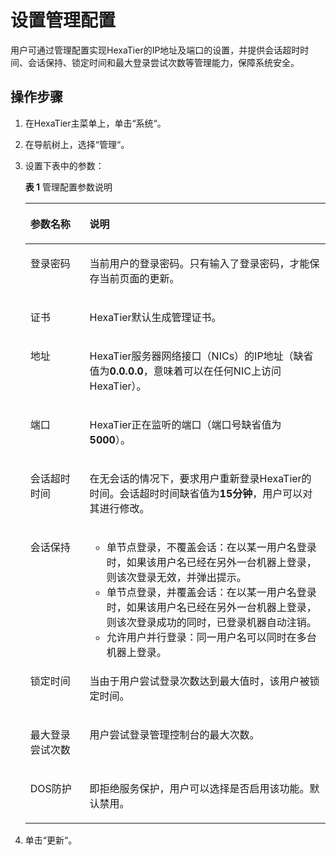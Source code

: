 # 设置管理配置<a name="ZH-CN_TOPIC_0111166371"></a>

用户可通过管理配置实现HexaTier的IP地址及端口的设置，并提供会话超时时间、会话保持、锁定时间和最大登录尝试次数等管理能力，保障系统安全。

## 操作步骤<a name="zh-cn_topic_0110574979_sd067fdb144dc4abaaac746f17b2ab472"></a>

1.  在HexaTier主菜单上，单击“系统“。
2.  在导航树上，选择“管理“。
3.  设置下表中的参数：

    **表 1**  管理配置参数说明

    <a name="zh-cn_topic_0110574979_te5b2db5576ed44cb84d0169db7b3232f"></a>
    <table><thead align="left"><tr id="zh-cn_topic_0110574979_r1b8901222b1c4ba6bc0bec9655ac052d"><th class="cellrowborder" valign="top" width="19.74%" id="mcps1.2.3.1.1"><p id="zh-cn_topic_0110574979_a96e98f6319c84240999645088dd61e2b"><a name="zh-cn_topic_0110574979_a96e98f6319c84240999645088dd61e2b"></a><a name="zh-cn_topic_0110574979_a96e98f6319c84240999645088dd61e2b"></a>参数名称</p>
    </th>
    <th class="cellrowborder" valign="top" width="80.25999999999999%" id="mcps1.2.3.1.2"><p id="zh-cn_topic_0110574979_ad25bbcfaf0fb4b61bac607c1e79d179a"><a name="zh-cn_topic_0110574979_ad25bbcfaf0fb4b61bac607c1e79d179a"></a><a name="zh-cn_topic_0110574979_ad25bbcfaf0fb4b61bac607c1e79d179a"></a>说明</p>
    </th>
    </tr>
    </thead>
    <tbody><tr id="zh-cn_topic_0110574979_r5c2e94d6779c4a0b931f17a395c844b8"><td class="cellrowborder" valign="top" width="19.74%" headers="mcps1.2.3.1.1 "><p id="zh-cn_topic_0110574979_a5708b2a67ce444b089d08f66a8da7489"><a name="zh-cn_topic_0110574979_a5708b2a67ce444b089d08f66a8da7489"></a><a name="zh-cn_topic_0110574979_a5708b2a67ce444b089d08f66a8da7489"></a>登录密码</p>
    </td>
    <td class="cellrowborder" valign="top" width="80.25999999999999%" headers="mcps1.2.3.1.2 "><p id="zh-cn_topic_0110574979_zh-cn_topic_0076429703_p613410115616"><a name="zh-cn_topic_0110574979_zh-cn_topic_0076429703_p613410115616"></a><a name="zh-cn_topic_0110574979_zh-cn_topic_0076429703_p613410115616"></a>当前用户的登录密码。只有输入了登录密码，才能保存当前页面的更新。</p>
    </td>
    </tr>
    <tr id="zh-cn_topic_0110574979_r19a36d4179a342abaa5d8dbd0b6a46d5"><td class="cellrowborder" valign="top" width="19.74%" headers="mcps1.2.3.1.1 "><p id="zh-cn_topic_0110574979_a8637825c6d7746fea327065a148b13f3"><a name="zh-cn_topic_0110574979_a8637825c6d7746fea327065a148b13f3"></a><a name="zh-cn_topic_0110574979_a8637825c6d7746fea327065a148b13f3"></a>证书</p>
    </td>
    <td class="cellrowborder" valign="top" width="80.25999999999999%" headers="mcps1.2.3.1.2 "><p id="zh-cn_topic_0110574979_ac91838601b5f44608e78c42b40f598e7"><a name="zh-cn_topic_0110574979_ac91838601b5f44608e78c42b40f598e7"></a><a name="zh-cn_topic_0110574979_ac91838601b5f44608e78c42b40f598e7"></a>HexaTier默认生成管理证书。</p>
    </td>
    </tr>
    <tr id="zh-cn_topic_0110574979_rcb5cbf4a1da04982983b7e4971ffd9ca"><td class="cellrowborder" valign="top" width="19.74%" headers="mcps1.2.3.1.1 "><p id="zh-cn_topic_0110574979_a31147b1097fe48eea47c2e974f5ef8e6"><a name="zh-cn_topic_0110574979_a31147b1097fe48eea47c2e974f5ef8e6"></a><a name="zh-cn_topic_0110574979_a31147b1097fe48eea47c2e974f5ef8e6"></a>地址</p>
    </td>
    <td class="cellrowborder" valign="top" width="80.25999999999999%" headers="mcps1.2.3.1.2 "><p id="zh-cn_topic_0110574979_a614158a2a2b84e1cb43c31a4754942d2"><a name="zh-cn_topic_0110574979_a614158a2a2b84e1cb43c31a4754942d2"></a><a name="zh-cn_topic_0110574979_a614158a2a2b84e1cb43c31a4754942d2"></a>HexaTier服务器网络接口（NICs）的IP地址（缺省值为<span class="parmvalue" id="zh-cn_topic_0110574979_p143d41ca9c74471da8e1732e3b874550"><a name="zh-cn_topic_0110574979_p143d41ca9c74471da8e1732e3b874550"></a><a name="zh-cn_topic_0110574979_p143d41ca9c74471da8e1732e3b874550"></a><b>0.0.0.0</b></span>，意味着可以在任何NIC上访问HexaTier）。</p>
    </td>
    </tr>
    <tr id="zh-cn_topic_0110574979_r73c36eae6ac94eff93c038b49922e423"><td class="cellrowborder" valign="top" width="19.74%" headers="mcps1.2.3.1.1 "><p id="zh-cn_topic_0110574979_a9da3059a0a0b4bd9931bc46e6a95af59"><a name="zh-cn_topic_0110574979_a9da3059a0a0b4bd9931bc46e6a95af59"></a><a name="zh-cn_topic_0110574979_a9da3059a0a0b4bd9931bc46e6a95af59"></a>端口</p>
    </td>
    <td class="cellrowborder" valign="top" width="80.25999999999999%" headers="mcps1.2.3.1.2 "><p id="zh-cn_topic_0110574979_a13b0046c892945ee87950493bf63d1b5"><a name="zh-cn_topic_0110574979_a13b0046c892945ee87950493bf63d1b5"></a><a name="zh-cn_topic_0110574979_a13b0046c892945ee87950493bf63d1b5"></a>HexaTier正在监听的端口（端口号缺省值为<span class="parmvalue" id="zh-cn_topic_0110574979_p60a5ffe0535640388695362203db4cd3"><a name="zh-cn_topic_0110574979_p60a5ffe0535640388695362203db4cd3"></a><a name="zh-cn_topic_0110574979_p60a5ffe0535640388695362203db4cd3"></a><b>5000</b></span>）。</p>
    </td>
    </tr>
    <tr id="zh-cn_topic_0110574979_rb9fec914a09b47daba58be772f373d5d"><td class="cellrowborder" valign="top" width="19.74%" headers="mcps1.2.3.1.1 "><p id="zh-cn_topic_0110574979_af5282ab1ab3b4de68b09c92bf9654899"><a name="zh-cn_topic_0110574979_af5282ab1ab3b4de68b09c92bf9654899"></a><a name="zh-cn_topic_0110574979_af5282ab1ab3b4de68b09c92bf9654899"></a>会话超时时间</p>
    </td>
    <td class="cellrowborder" valign="top" width="80.25999999999999%" headers="mcps1.2.3.1.2 "><p id="zh-cn_topic_0110574979_a93012578e3c04a5c919caeb594e68679"><a name="zh-cn_topic_0110574979_a93012578e3c04a5c919caeb594e68679"></a><a name="zh-cn_topic_0110574979_a93012578e3c04a5c919caeb594e68679"></a>在无会话的情况下，要求用户重新登录HexaTier的时间。会话超时时间缺省值为<span class="parmvalue" id="zh-cn_topic_0110574979_p7af57a8fe66b4fad8d1f82e2c2cf308d"><a name="zh-cn_topic_0110574979_p7af57a8fe66b4fad8d1f82e2c2cf308d"></a><a name="zh-cn_topic_0110574979_p7af57a8fe66b4fad8d1f82e2c2cf308d"></a><b>15分钟</b></span>，用户可以对其进行修改。</p>
    </td>
    </tr>
    <tr id="zh-cn_topic_0110574979_rb57a0aa2e12547388035c434d1fe77be"><td class="cellrowborder" valign="top" width="19.74%" headers="mcps1.2.3.1.1 "><p id="zh-cn_topic_0110574979_zh-cn_topic_0076429703_p178020174191"><a name="zh-cn_topic_0110574979_zh-cn_topic_0076429703_p178020174191"></a><a name="zh-cn_topic_0110574979_zh-cn_topic_0076429703_p178020174191"></a>会话保持</p>
    </td>
    <td class="cellrowborder" valign="top" width="80.25999999999999%" headers="mcps1.2.3.1.2 "><a name="zh-cn_topic_0110574979_u52abc1928d62498e9fb67a631027d2a9"></a><a name="zh-cn_topic_0110574979_u52abc1928d62498e9fb67a631027d2a9"></a><ul id="zh-cn_topic_0110574979_u52abc1928d62498e9fb67a631027d2a9"><li>单节点登录，不覆盖会话：在以某一用户名登录时，如果该用户名已经在另外一台机器上登录，则该次登录无效，并弹出提示。</li><li>单节点登录，并覆盖会话：在以某一用户名登录时，如果该用户名已经在另外一台机器上登录，则该次登录成功的同时，已登录机器自动注销。</li><li>允许用户并行登录：同一用户名可以同时在多台机器上登录。</li></ul>
    </td>
    </tr>
    <tr id="zh-cn_topic_0110574979_ra467a5db4252444e9a58d0823871820c"><td class="cellrowborder" valign="top" width="19.74%" headers="mcps1.2.3.1.1 "><p id="zh-cn_topic_0110574979_ac1474a9b29b146e5877d801b36516e23"><a name="zh-cn_topic_0110574979_ac1474a9b29b146e5877d801b36516e23"></a><a name="zh-cn_topic_0110574979_ac1474a9b29b146e5877d801b36516e23"></a>锁定时间</p>
    </td>
    <td class="cellrowborder" valign="top" width="80.25999999999999%" headers="mcps1.2.3.1.2 "><p id="zh-cn_topic_0110574979_a3d57f21706bc4c7d8793c74da69becc8"><a name="zh-cn_topic_0110574979_a3d57f21706bc4c7d8793c74da69becc8"></a><a name="zh-cn_topic_0110574979_a3d57f21706bc4c7d8793c74da69becc8"></a>当由于用户尝试登录次数达到最大值时，该用户被锁定时间。</p>
    </td>
    </tr>
    <tr id="zh-cn_topic_0110574979_rc0a5c9876b464150a90693d358a52953"><td class="cellrowborder" valign="top" width="19.74%" headers="mcps1.2.3.1.1 "><p id="zh-cn_topic_0110574979_zh-cn_topic_0076429703_p035164104418"><a name="zh-cn_topic_0110574979_zh-cn_topic_0076429703_p035164104418"></a><a name="zh-cn_topic_0110574979_zh-cn_topic_0076429703_p035164104418"></a>最大登录尝试次数</p>
    </td>
    <td class="cellrowborder" valign="top" width="80.25999999999999%" headers="mcps1.2.3.1.2 "><p id="zh-cn_topic_0110574979_zh-cn_topic_0076429703_p33517411445"><a name="zh-cn_topic_0110574979_zh-cn_topic_0076429703_p33517411445"></a><a name="zh-cn_topic_0110574979_zh-cn_topic_0076429703_p33517411445"></a>用户尝试登录管理控制台的最大次数。</p>
    </td>
    </tr>
    <tr id="zh-cn_topic_0110574979_rfb5f109f2930455498030aced347e71c"><td class="cellrowborder" valign="top" width="19.74%" headers="mcps1.2.3.1.1 "><p id="zh-cn_topic_0110574979_zh-cn_topic_0076429703_p550285174620"><a name="zh-cn_topic_0110574979_zh-cn_topic_0076429703_p550285174620"></a><a name="zh-cn_topic_0110574979_zh-cn_topic_0076429703_p550285174620"></a>DOS防护</p>
    </td>
    <td class="cellrowborder" valign="top" width="80.25999999999999%" headers="mcps1.2.3.1.2 "><p id="zh-cn_topic_0110574979_zh-cn_topic_0076429703_p125020511463"><a name="zh-cn_topic_0110574979_zh-cn_topic_0076429703_p125020511463"></a><a name="zh-cn_topic_0110574979_zh-cn_topic_0076429703_p125020511463"></a>即拒绝服务保护，用户可以选择是否启用该功能。默认禁用。</p>
    </td>
    </tr>
    </tbody>
    </table>

4.  单击“更新“。

